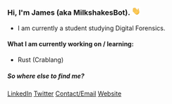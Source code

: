 ### Hi, I'm James (aka MilkshakesBot). <img src = "https://raw.githubusercontent.com/MilkshakesBot/MilkshakesBot/main/wave.gif" width = 20px>

- I am currently a student studying Digital Forensics.

#### What I am currently working on / learning:

- Rust (Crablang)

##### So where else to find me?

<a href="https://www.linkedin.com/in/hubnerj/">LinkedIn</a> <a href="https://twitter.com/milkshakesbot/">Twitter</a> <a href="https://jameshub.com/contact/">Contact/Email</a> <a href="https://jameshub.com/">Website</a>
